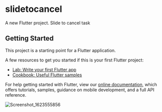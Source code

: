 # slidetocancel

A new Flutter project.
Slide to cancel task
## Getting Started

This project is a starting point for a Flutter application.

A few resources to get you started if this is your first Flutter project:

- [Lab: Write your first Flutter app](https://flutter.dev/docs/get-started/codelab)
- [Cookbook: Useful Flutter samples](https://flutter.dev/docs/cookbook)

For help getting started with Flutter, view our
[online documentation](https://flutter.dev/docs), which offers tutorials,
samples, guidance on mobile development, and a full API reference.

![Screenshot_1623555856](https://user-images.githubusercontent.com/53074799/121794755-b3132080-cc2a-11eb-9ad0-619de24146fc.png)


